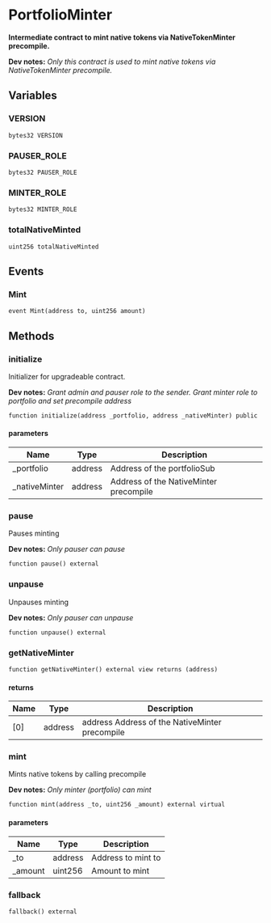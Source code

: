 # PortfolioMinter

**Intermediate contract to mint native tokens via NativeTokenMinter precompile.**


**Dev notes:** _Only this contract is used to mint native tokens via NativeTokenMinter precompile._


## Variables

### VERSION

```solidity
bytes32 VERSION
```
### PAUSER_ROLE

```solidity
bytes32 PAUSER_ROLE
```
### MINTER_ROLE

```solidity
bytes32 MINTER_ROLE
```
### totalNativeMinted

```solidity
uint256 totalNativeMinted
```

## Events

### Mint



```solidity
event Mint(address to, uint256 amount)
```

## Methods

### initialize

Initializer for upgradeable contract.

**Dev notes:** _Grant admin and pauser role to the sender. Grant minter role to portfolio and set precompile address_

```solidity
function initialize(address _portfolio, address _nativeMinter) public
```

#### parameters

| Name | Type | Description |
| ---- | ---- | ----------- |
| _portfolio | address | Address of the portfolioSub |
| _nativeMinter | address | Address of the NativeMinter precompile |


### pause

Pauses minting

**Dev notes:** _Only pauser can pause_

```solidity
function pause() external
```


### unpause

Unpauses minting

**Dev notes:** _Only pauser can unpause_

```solidity
function unpause() external
```


### getNativeMinter



```solidity
function getNativeMinter() external view returns (address)
```


#### returns

| Name | Type | Description |
| ---- | ---- | ----------- |
| [0] | address | address  Address of the NativeMinter precompile |

### mint

Mints native tokens by calling precompile

**Dev notes:** _Only minter (portfolio) can mint_

```solidity
function mint(address _to, uint256 _amount) external virtual
```

#### parameters

| Name | Type | Description |
| ---- | ---- | ----------- |
| _to | address | Address to mint to |
| _amount | uint256 | Amount to mint |


### fallback



```solidity
fallback() external
```



